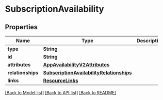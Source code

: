 # SubscriptionAvailability

## Properties
Name | Type | Description | Notes
------------ | ------------- | ------------- | -------------
**type** | **String** |  | 
**id** | **String** |  | 
**attributes** | [**AppAvailabilityV2Attributes**](AppAvailabilityV2Attributes.md) |  | [optional] 
**relationships** | [**SubscriptionAvailabilityRelationships**](SubscriptionAvailabilityRelationships.md) |  | [optional] 
**links** | [**ResourceLinks**](ResourceLinks.md) |  | [optional] 

[[Back to Model list]](../README.md#documentation-for-models) [[Back to API list]](../README.md#documentation-for-api-endpoints) [[Back to README]](../README.md)


